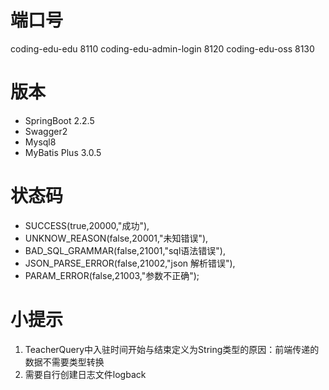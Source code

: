 # 端口号
coding-edu-edu 8110
coding-edu-admin-login 8120
coding-edu-oss 8130

# 版本
+ SpringBoot 2.2.5
+ Swagger2
+ Mysql8
+ MyBatis Plus 3.0.5

# 状态码
+ SUCCESS(true,20000,"成功"),
+ UNKNOW_REASON(false,20001,"未知错误"),
+ BAD_SQL_GRAMMAR(false,21001,"sql语法错误"),
+ JSON_PARSE_ERROR(false,21002,"json 解析错误"),
+ PARAM_ERROR(false,21003,"参数不正确");

# 小提示
1. TeacherQuery中入驻时间开始与结束定义为String类型的原因：前端传递的数据不需要类型转换
2. 需要自行创建日志文件logback